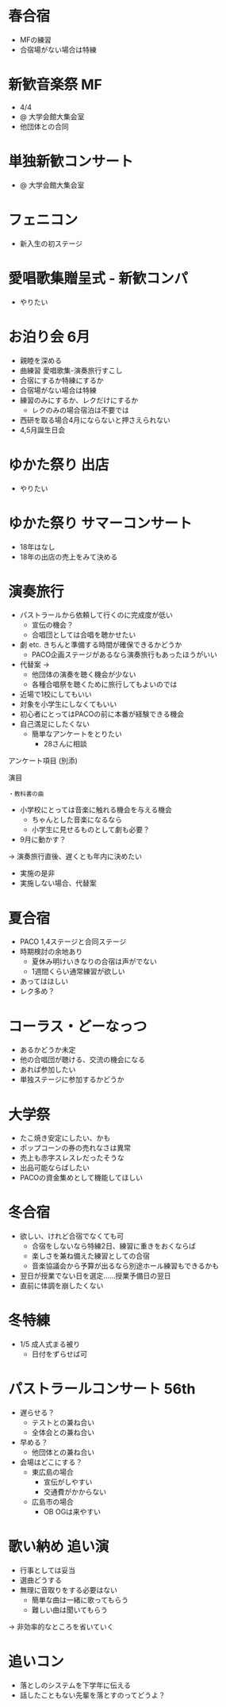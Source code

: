 # 春合宿

- MFの練習
- 合宿場がない場合は特練

# 新歓音楽祭 MF

- 4/4
- @ 大学会館大集会室
- 他団体との合同

# 単独新歓コンサート

- @ 大学会館大集会室

# フェニコン

- 新入生の初ステージ

# 愛唱歌集贈呈式 - 新歓コンパ

- やりたい

# お泊り会 6月

- 親睦を深める
- 曲練習 愛唱歌集-演奏旅行すこし
- 合宿にするか特練にするか
- 合宿場がない場合は特練
- 練習のみにするか、レクだけにするか
    - レクのみの場合宿泊は不要では
- 西研を取る場合4月にならないと押さえられない
- 4,5月誕生日会

# ゆかた祭り 出店

- やりたい

# ゆかた祭り サマーコンサート

- 18年はなし
- 18年の出店の売上をみて決める

# 演奏旅行

- パストラールから依頼して行くのに完成度が低い
    - 宣伝の機会？
    - 合唱団としては合唱を聴かせたい
- 劇 etc. きちんと準備する時間が確保できるかどうか
    - PACO企画ステージがあるなら演奏旅行もあったほうがいい
- 代替案 →
    - 他団体の演奏を聴く機会が少ない
    - 各種合唱祭を聴くために旅行してもよいのでは
- 近場で1校にしてもいい
- 対象を小学生にしなくてもいい
- 初心者にとってはPACOの前に本番が経験できる機会
- 自己満足にしたくない
    - 簡単なアンケートをとりたい
        - 28さんに相談

アンケート項目 (別添)

演目

```
・教科書の曲
```

- 小学校にとっては音楽に触れる機会を与える機会
    - ちゃんとした音楽になるなら
    - 小学生に見せるものとして劇も必要？
- 9月に動かす？

→ 演奏旅行直後、遅くとも年内に決めたい
- 実施の是非
- 実施しない場合、代替案

# 夏合宿

- PACO 1,4ステージと合同ステージ
- 時期検討の余地あり
    - 夏休み明けいきなりの合宿は声がでない
    - 1週間くらい通常練習が欲しい
- あってはほしい
- レク多め？

# コーラス・どーなっつ

- あるかどうか未定
- 他の合唱団が聴ける、交流の機会になる
- あれば参加したい
- 単独ステージに参加するかどうか

# 大学祭

- たこ焼き安定にしたい、かも
- ポップコーンの券の売れなさは異常
- 売上も赤字スレスレだったそうな
- 出品可能ならばしたい
- PACOの資金集めとして機能してほしい

# 冬合宿

- 欲しい、けれど合宿でなくても可
    - 合宿をしないなら特練2日、練習に重きをおくならば
    - 楽しさを兼ね備えた練習としての合宿
    - 音楽協議会から予算が出るなら別途ホール練習もできるかも
- 翌日が授業でない日を選定……授業予備日の翌日
- 直前に体調を崩したくない

# 冬特練

- 1/5 成人式まる被り
    - 日付をずらせば可

# パストラールコンサート 56th

- 遅らせる？
    - テストとの兼ね合い
    - 全体会との兼ね合い
- 早める？
    - 他団体との兼ね合い
- 会場はどこにする？
    - 東広島の場合
        - 宣伝がしやすい
        - 交通費がかからない
    - 広島市の場合
        - OB OGは来やすい

# 歌い納め 追い演

- 行事としては妥当
- 選曲どうする
- 無理に音取りをする必要はない
    - 簡単な曲は一緒に歌ってもらう
    - 難しい曲は聞いてもらう

→ 非効率的なところを省いていく

# 追いコン

- 落としのシステムを下学年に伝える
- 話したこともない先輩を落とすのってどうよ？
